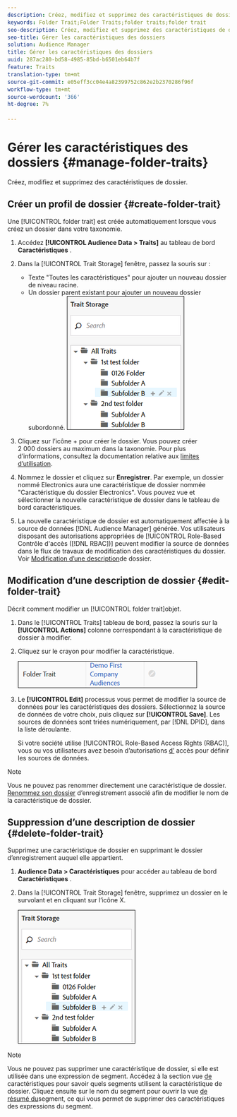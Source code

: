```yaml
---
description: Créez, modifiez et supprimez des caractéristiques de dossier.
keywords: Folder Trait;Folder Traits;folder traits;folder trait
seo-description: Créez, modifiez et supprimez des caractéristiques de dossier.
seo-title: Gérer les caractéristiques des dossiers
solution: Audience Manager
title: Gérer les caractéristiques des dossiers
uuid: 287ac280-bd58-4985-85bd-b6501eb64b7f
feature: Traits
translation-type: tm+mt
source-git-commit: e05eff3cc04e4a82399752c862e2b2370286f96f
workflow-type: tm+mt
source-wordcount: '366'
ht-degree: 7%

---
```



# Gérer les caractéristiques des dossiers {#manage-folder-traits}

Créez, modifiez et supprimez des caractéristiques de dossier.

## Créer un profil de dossier {#create-folder-trait}

Une [!UICONTROL folder trait] est créée automatiquement lorsque vous créez un dossier dans votre taxonomie.

<!-- create-folder-trait.xml -->

1. Accédez **[!UICONTROL Audience Data > Traits]** au tableau de bord **Caractéristiques** .
1. Dans la [!UICONTROL Trait Storage] fenêtre, passez la souris sur :

   * Texte &quot;Toutes les caractéristiques&quot; pour ajouter un nouveau dossier de niveau racine.
   * Un dossier parent existant pour ajouter un nouveau dossier subordonné.
   ![](assets/folder_traits_create.PNG)

1. Cliquez sur l’icône + pour créer le dossier. Vous pouvez créer 2 000 dossiers au maximum dans la taxonomie. Pour plus d’informations, consultez la documentation relative aux [limites d’utilisation](../../features/administration/usage-limits.md).
1. Nommez le dossier et cliquez sur **Enregistrer**. Par exemple, un dossier nommé Electronics aura une caractéristique de dossier nommée &quot;Caractéristique du dossier Electronics&quot;. Vous pouvez vue et sélectionner la nouvelle caractéristique de dossier dans le tableau de bord caractéristiques.
1. La nouvelle caractéristique de dossier est automatiquement affectée à la source de données [!DNL Audience Manager] générée. Vos utilisateurs disposant des autorisations appropriées de [!UICONTROL Role-Based Contrôle d&#39;accès ([!DNL RBAC])] peuvent modifier la source de données dans le flux de travaux de modification des caractéristiques du dossier. Voir [Modification d’une description](../../features/traits/manage-folder-traits.md#edit-folder-trait)de dossier.

## Modification d’une description de dossier {#edit-folder-trait}

Décrit comment modifier un [!UICONTROL folder trait]objet.

<!-- edit-folder-trait.xml -->

1. Dans le [!UICONTROL Traits] tableau de bord, passez la souris sur la **[!UICONTROL Actions]** colonne correspondant à la caractéristique de dossier à modifier.
1. Cliquez sur le crayon pour modifier la caractéristique.

   ![](assets/folder_traits_edit_border.png)

1. Le **[!UICONTROL Edit]** processus vous permet de modifier la source de données pour les caractéristiques des dossiers. Sélectionnez la source de données de votre choix, puis cliquez sur **[!UICONTROL Save]**. Les sources de données sont triées numériquement, par [!DNL DPID], dans la liste déroulante.

   Si votre société utilise [!UICONTROL Role-Based Access Rights (RBAC)], vous ou vos utilisateurs avez besoin d’autorisations [d’](../../features/traits/about-folder-traits.md#role-based-access-controls) accès pour définir les sources de données.

>[!NOTE]
>
>Vous ne pouvez pas renommer directement une caractéristique de dossier. [Renommez son dossier](../../features/traits/trait-storage.md#rename-delete-trait-storage-folder) d’enregistrement associé afin de modifier le nom de la caractéristique de dossier.

## Suppression d’une description de dossier {#delete-folder-trait}

Supprimez une caractéristique de dossier en supprimant le dossier d’enregistrement auquel elle appartient.

<!-- delete-folder-trait.xml -->

1. **Audience Data > Caractéristiques** pour accéder au tableau de bord **Caractéristiques** .
1. Dans la [!UICONTROL Trait Storage] fenêtre, supprimez un dossier en le survolant et en cliquant sur l’icône X.

   ![Résultat de l’étape](assets/folder_traits_create.PNG)

>[!NOTE]
>
>Vous ne pouvez pas supprimer une caractéristique de dossier, si elle est utilisée dans une expression de segment. Accédez à la section vue [de](../../features/traits/trait-details-page.md) caractéristiques pour savoir quels segments utilisent la caractéristique de dossier. Cliquez ensuite sur le nom du segment pour ouvrir la vue [de résumé du](../../features/segments/segment-summary-view.md)segment, ce qui vous permet de supprimer des caractéristiques des expressions du segment.
